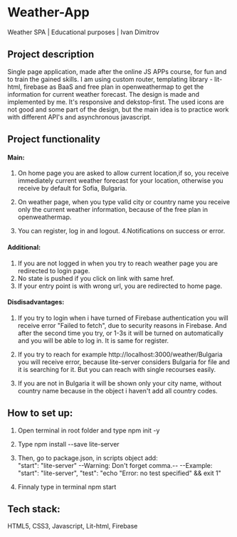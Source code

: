 # Weather-App
Weather SPA | Educational purposes | Ivan Dimitrov

## Project description

  Single page application, made after the online JS APPs course, for fun and to train the gained skills.
I am using custom router, templating library - lit-html, firebase as BaaS 
and free plan in openweathermap to get the information for current weather forecast.
The design is made and implemented by me. It's responsive and dekstop-first.
The used icons are not good and some part of the design, but the main idea is to practice
work with different API's and asynchronous javascript.

## Project functionality
 
  ####  Main: 
   1. On home page you are asked to allow current location,if so, you receive immediately current weather
   forecast for your location, otherwise you receive by default for Sofia, Bulgaria.

   2. On weather page, when you type valid city or country name you receive only the current weather information,
   because of the free plan in openweathermap.

   3. You can register, log in and logout.
   4.Notifications on success or error.

  ####  Additional: 
   1. If you are not logged in when you try to reach weather page you are redirected to login page.
   2. No state is pushed if you click on link with same href.
   3. If your entry point is with wrong url, you are redirected to home page.

  ####  Disdisadvantages:
   1. If you try to login when i have turned of Firebase authentication you will receive error "Failed to fetch", due to security reasons in Firebase. And after the second time    you try, or 1-3s it will be turned on automatically and you will be able to log in. It is same for register.

   2. If you try to reach for example http://localhost:3000/weather/Bulgaria you will receive error, because lite-server considers Bulgaria for file and it is searching for it.    But you can reach with single recourses easily.
 
   3. If you are not in Bulgaria it will be shown only your city name, without country name because in the object i haven't add all country codes.
 
## How to set up:
1. Open terminal in root folder and type npm init -y

2. Type npm install --save lite-server

3. Then, go to package.json, in scripts object add:   
"start": "lite-server"
--Warning: Don't forget comma.--
--Example: 
"start": "lite-server",
"test": "echo \"Error: no test specified\" && exit 1"

4. Finnaly type in terminal npm start

## Tech stack:
HTML5, CSS3, Javascript, Lit-html, Firebase
